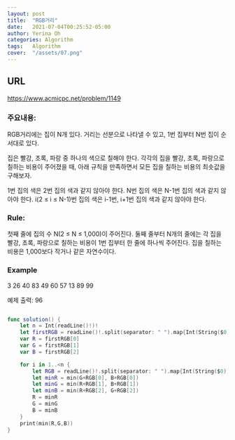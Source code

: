 ```yaml
---
layout: post
title:  "RGB거리"
date:   2021-07-04T00:25:52-05:00
author: Yerina Oh
categories: Algorithm
tags:	Algorithm
cover:  "/assets/07.png"
---
```


## URL
https://www.acmicpc.net/problem/1149

### 주요내용: 
RGB거리에는 집이 N개 있다. 거리는 선분으로 나타낼 수 있고, 1번 집부터 N번 집이 순서대로 있다.

집은 빨강, 초록, 파랑 중 하나의 색으로 칠해야 한다. 각각의 집을 빨강, 초록, 파랑으로 칠하는 비용이 주어졌을 때, 아래 규칙을 만족하면서 모든 집을 칠하는 비용의 최솟값을 구해보자.

1번 집의 색은 2번 집의 색과 같지 않아야 한다.
N번 집의 색은 N-1번 집의 색과 같지 않아야 한다.
i(2 ≤ i ≤ N-1)번 집의 색은 i-1번, i+1번 집의 색과 같지 않아야 한다.
### Rule:
첫째 줄에 집의 수 N(2 ≤ N ≤ 1,000)이 주어진다. 둘째 줄부터 N개의 줄에는 각 집을 빨강, 초록, 파랑으로 칠하는 비용이 1번 집부터 한 줄에 하나씩 주어진다. 집을 칠하는 비용은 1,000보다 작거나 같은 자연수이다.
### Example
3
26 40 83
49 60 57
13 89 99

예제 출력:
96

```swift

func solution() {
    let n = Int(readLine()!)!
    let firstRGB = readLine()!.split(separator: " ").map{Int(String($0))!}
    var R = firstRGB[0]
    var G = firstRGB[1]
    var B = firstRGB[2]

    for i in 1..<n {
        let RGB = readLine()!.split(separator: " ").map{Int(String($0))!}
        let minR = min(G+RGB[0], B+RGB[0])
        let minG = min(R+RGB[1], B+RGB[1])
        let minB = min(R+RGB[2], G+RGB[2])
        R = minR
        G = minG
        B = minB
    }
    print(min(R,G,B))
}
```